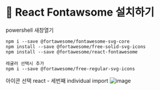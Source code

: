 # 🛶  React Fontawsome 설치하기

powershell 새창열기
```
npm i --save @fortawesome/fontawesome-svg-core
npm install --save @fortawesome/free-solid-svg-icons
npm install --save @fortawesome/react-fontawesome

레귤러 선택시 추가
npm i --save @fortawesome/free-regular-svg-icons
```



아이콘 선택
react -  세번째 individual import 
![image](https://github.com/yeon2716/react/assets/145514579/61a1a929-04ef-4502-abab-cd161f8108e3)


